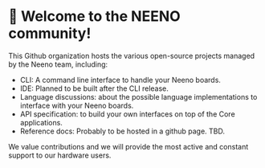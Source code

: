 # 🤗 Welcome to the NEENO community!

This Github organization hosts the various open-source projects managed by the Neeno team, including:

* CLI: A command line interface to handle your Neeno boards.
* IDE: Planned to be built after the CLI release.
* Language discussions: about the possible language implementations to interface with your Neeno boards.
* API specification: to build your own interfaces on top of the Core applications.
* Reference docs: Probably to be hosted in a github page. TBD.

We value contributions and we will provide the most active and constant support to our hardware users.
